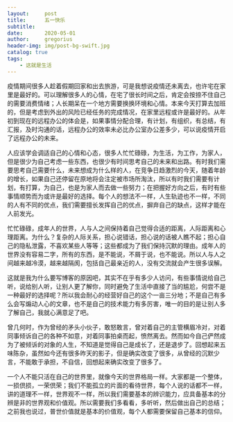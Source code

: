 ```yaml
---
layout:     post
title:      五一快乐
subtitle:   
date:       2020-05-01
author:     gregorius
header-img: img/post-bg-swift.jpg
catalog: true
tags:
    - 这就是生活
---
```


疫情期间很多人趁着假期回家和出去旅游，可是我想说疫情还未离去，也许宅在家里是最好的。可以理解很多人的心情，在宅了很长时间之后，肯定会按捺不住自己的需要消费情绪；人长期呆在一个地方需要换换环境和心情。本来今天打算去加班的，但是考虑到外出的风险已经任务的完成情况，在家里远程或许是最好的。从年初到现在的远程办公的体会是，如果事情分配合理，有计划，有组织，有总结，有汇报，及时沟通的话，远程办公的效率未必比办公室办公差多少，可以说疫情开启了远程办公的未来。
    

人应该学会调适自己的心情和心态，很多人忙忙碌碌，为生活，为工作，为家人，但是很少为自己考虑一些东西，也很少有时间思考自己的未来和出路。有时我们需要思考自己需要什么，未来想成为什么样的人，在竞争日趋激烈的今天，随着年龄的增长，如果自己还停留在原地将会注定被市场所淘汰，所以有时我们需要有计划，有打算，为自己，也是为家人而去做一些努力；在把握好方向之后，有时有些事情顺势而为或许是最好的选择。每个人的想法不一样，人生轨迹也不一样，不同的人有不同的优点，我们需要擅长发挥自己的优点，摒弃自己的缺点，这样才能在人前发光。

忙忙碌碌，成年人的世界，人与人之间保持着自己觉得合适的距离，人际距离和心理距离。为什么？复杂的人际关系，担心说错话，担心说的话被人瞧不起；担心自己的隐私泄露，不喜欢某些人等等；这些都成为了我们保持沉默的理由。成年人的世界没有容易二字，所有的东西，是不能说，不屑于说，也不能说。所以人与人之间越来越冷漠，越来越隔阂，包括自己最亲近的人，没有交流就会产生很多误解。

这就是我为什么要写博客的原因吧，其实不在乎有多少人访问，有些事情说给自己听，说给别人听，让别人更了解你，同时避免了生活中直接了当的尴尬，何尝不是一种最好的选择呢？所以我会耐心的经营好自己的这个一亩三分地；不是自己有多么会写煽动人心的文章，也不是自己的技术能力有多厉害，唯一的目的是让别人多了解自己，我就心满意足了吧。

曾几何时，作为曾经的矛头小伙子，敢怒敢言，曾对着自己的主管横眉冷对，对着同事倾诉自己的各种不如意，对着同事拍桌而起，愤然离去。然而如今自己俨然成为了被倾诉的对象的人生，不知道是觉得自己是成长了，还是退步了。回想起来五味陈杂，虽然如今还有很多昨天的影子，但是确实改变了很多，从曾经的沉默少言，不能敢于承担，不自信，回想起来确实改变了很多了。

 一个人不能只活在自己的世界里，就像今天的世界格局一样。大家都是一个整体，一损倶损，一荣倶荣；我们不能孤立的片面的看待世界，每个人说的话都不一样，讲的道理不一样，世界观不一样，所以我们需要基本的辨识能力，应具备基本的分辨是非的世界观和价值观。所以需要我们多看看，多听听，然后做出自己的总结；之前我也说过，普世价值就是基本的价值观，每个人都需要保留自己基本的信仰。